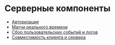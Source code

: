 # Серверные компоненты

- [Авторизация](Accounts/README.md)
- [Матчи реального времени](matches/README.md)
- [Сбор пользовательских событий и логов](statistics/Events/README.md)
- [Совместимость клиента и сервера](system/Compatibility/README.md)